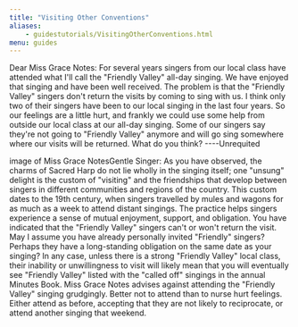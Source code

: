 ```yaml
---
title: "Visiting Other Conventions"
aliases:
    - guidestutorials/VisitingOtherConventions.html
menu: guides
---
```


Dear Miss Grace Notes: For several years singers from our local class have attended what I'll call the "Friendly Valley" all-day singing. We have enjoyed that singing and have been well received. The problem is that the "Friendly Valley" singers don't return the visits by coming to sing with us. I think only two of their singers have been to our local singing in the last four years. So our feelings are a little hurt, and frankly we could use some help from outside our local class at our all-day singing. Some of our singers say they're not going to "Friendly Valley" anymore and will go sing somewhere where our visits will be returned. What do you think? ----Unrequited

image of Miss Grace NotesGentle Singer: As you have observed, the charms of Sacred Harp do not lie wholly in the singing itself; one "unsung" delight is the custom of "visiting" and the friendships that develop between singers in different communities and regions of the country. This custom dates to the 19th century, when singers travelled by mules and wagons for as much as a week to attend distant singings. The practice helps singers experience a sense of mutual enjoyment, support, and obligation.
   You have indicated that the "Friendly Valley" singers can't or won't return the visit. May I assume you have already personally invited "Friendly" singers? Perhaps they have a long-standing obligation on the same date as your singing? In any case, unless there is a strong "Friendly Valley" local class, their inability or unwillingness to visit will likely mean that you will eventually see "Friendly Valley" listed with the "called off" singings in the annual Minutes Book. Miss Grace Notes advises against attending the "Friendly Valley" singing grudgingly. Better not to attend than to nurse hurt feelings. Either attend as before, accepting that they are not likely to reciprocate, or attend another singing that weekend.